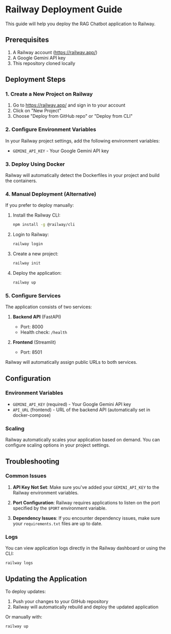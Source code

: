 # Railway Deployment Guide

This guide will help you deploy the RAG Chatbot application to Railway.

## Prerequisites

1. A Railway account (https://railway.app/)
2. A Google Gemini API key
3. This repository cloned locally

## Deployment Steps

### 1. Create a New Project on Railway

1. Go to https://railway.app/ and sign in to your account
2. Click on "New Project"
3. Choose "Deploy from GitHub repo" or "Deploy from CLI"

### 2. Configure Environment Variables

In your Railway project settings, add the following environment variables:

- `GEMINI_API_KEY` - Your Google Gemini API key

### 3. Deploy Using Docker

Railway will automatically detect the Dockerfiles in your project and build the containers.

### 4. Manual Deployment (Alternative)

If you prefer to deploy manually:

1. Install the Railway CLI:
   ```bash
   npm install -g @railway/cli
   ```

2. Login to Railway:
   ```bash
   railway login
   ```

3. Create a new project:
   ```bash
   railway init
   ```

4. Deploy the application:
   ```bash
   railway up
   ```

### 5. Configure Services

The application consists of two services:

1. **Backend API** (FastAPI)
   - Port: 8000
   - Health check: `/health`

2. **Frontend** (Streamlit)
   - Port: 8501

Railway will automatically assign public URLs to both services.

## Configuration

### Environment Variables

- `GEMINI_API_KEY` (required) - Your Google Gemini API key
- `API_URL` (frontend) - URL of the backend API (automatically set in docker-compose)

### Scaling

Railway automatically scales your application based on demand. You can configure scaling options in your project settings.

## Troubleshooting

### Common Issues

1. **API Key Not Set**: Make sure you've added your `GEMINI_API_KEY` to the Railway environment variables.

2. **Port Configuration**: Railway requires applications to listen on the port specified by the `$PORT` environment variable.

3. **Dependency Issues**: If you encounter dependency issues, make sure your `requirements.txt` files are up to date.

### Logs

You can view application logs directly in the Railway dashboard or using the CLI:

```bash
railway logs
```

## Updating the Application

To deploy updates:

1. Push your changes to your GitHub repository
2. Railway will automatically rebuild and deploy the updated application

Or manually with:

```bash
railway up
```
